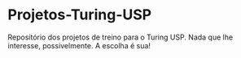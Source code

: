 # Projetos-Turing-USP
Repositório dos projetos de treino para o Turing USP. Nada que lhe interesse, possivelmente. A escolha é sua!
